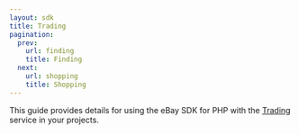 ```yaml
---
layout: sdk
title: Trading
pagination:
  prev:
    url: finding
    title: Finding
  next:
    url: shopping
    title: Shopping
---
```

This guide provides details for using the eBay SDK for PHP with the [Trading](http://developer.ebay.com/Devzone/guides/ebayfeatures/index.html) service in your projects.
